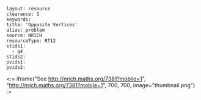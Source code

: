 ````
layout: resource
clearance: 1
keywords:
title: 'Opposite Vertices'
alias: problem
source: NRICH
resourceType: RT12
stids1: 
  - g4
stids2:
pvids1:
pvids2:

````

<:= iframe("See http://nrich.maths.org/7381?mobile=1", "http://nrich.maths.org/7381?mobile=1", 700, 700, image="thumbnail.png") :>

